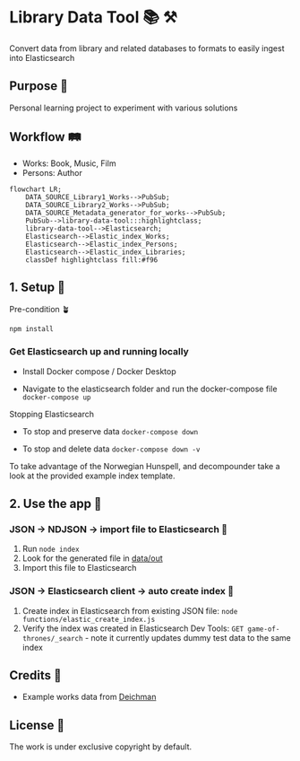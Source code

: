 # Library Data Tool 📚 ⚒️

Convert data from library and related databases to formats to easily ingest into Elasticsearch

## Purpose 💖

Personal learning project to experiment with various solutions

## Workflow 🛤️

- Works: Book, Music, Film
- Persons: Author

```mermaid
flowchart LR;
    DATA_SOURCE_Library1_Works-->PubSub;
    DATA_SOURCE_Library2_Works-->PubSub;
    DATA_SOURCE_Metadata_generator_for_works-->PubSub;
    PubSub-->library-data-tool:::highlightclass;
    library-data-tool-->Elasticsearch;
    Elasticsearch-->Elastic_index_Works;
    Elasticsearch-->Elastic_index_Persons;
    Elasticsearch-->Elastic_index_Libraries;
    classDef highlightclass fill:#f96
```

## 1. Setup 🤖

Pre-condition 🪴

`npm install`

### Get Elasticsearch up and running locally

- Install Docker compose / Docker Desktop

- Navigate to the elasticsearch folder and run the docker-compose file `docker-compose up`

Stopping Elasticsearch

- To stop and preserve data `docker-compose down`

- To stop and delete data `docker-compose down -v`

To take advantage of the Norwegian Hunspell, and decompounder take a look at the provided example index template.

## 2. Use the app 🚀

### JSON -> NDJSON -> import file to Elasticsearch 💾

1. Run `node index`
2. Look for the generated file in [data/out](data/out)
3. Import this file to Elasticsearch

### JSON -> Elasticsearch client -> auto create index 🤖

1. Create index in Elasticsearch from existing JSON file: `node functions/elastic_create_index.js`
2. Verify the index was created in Elasticsearch Dev Tools: `GET game-of-thrones/_search` - note it currently updates dummy test data to the same index

## Credits 👏

- Example works data from [Deichman](https://deichman.no/)

## License 📝

The work is under exclusive copyright by default.
